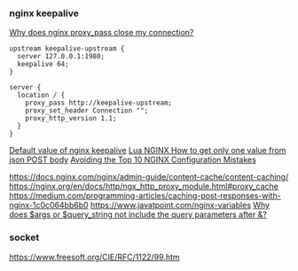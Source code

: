 
### nginx keepalive

[Why does nginx proxy_pass close my connection?](https://stackoverflow.com/questions/46771389/why-does-nginx-proxy-pass-close-my-connection)


```
upstream keepalive-upstream {
  server 127.0.0.1:1980;
  keepalive 64;
}

server { 
  location / { 
    proxy_pass http://keepalive-upstream;
    proxy_set_header Connection "";
    proxy_http_version 1.1;
  } 
}
```


[Default value of nginx keepalive](https://stackoverflow.com/questions/46419976/default-value-of-nginx-keepalive)
[Lua NGINX How to get only one value from json POST body](https://stackoverflow.com/questions/75610555/lua-nginx-how-to-get-only-one-value-from-json-post-body)
[Avoiding the Top 10 NGINX Configuration Mistakes](https://www.nginx.com/blog/avoiding-top-10-nginx-configuration-mistakes/)

https://docs.nginx.com/nginx/admin-guide/content-cache/content-caching/
https://nginx.org/en/docs/http/ngx_http_proxy_module.html#proxy_cache
https://medium.com/programming-articles/caching-post-responses-with-nginx-1c0c064bb6b0
https://www.javatpoint.com/nginx-variables
[Why does $args or $query_string not include the query parameters after &?](https://stackoverflow.com/questions/46516307/why-does-args-or-query-string-not-include-the-query-parameters-after)

### socket

https://www.freesoft.org/CIE/RFC/1122/99.htm